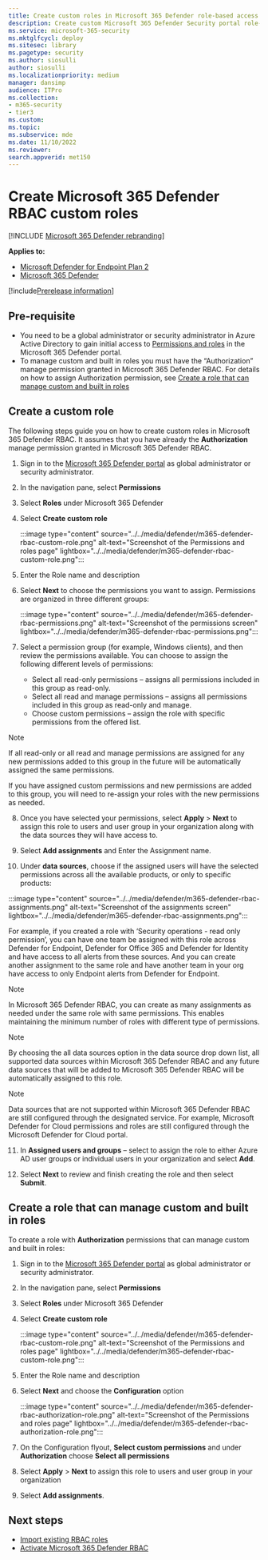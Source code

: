 ```yaml
---
title: Create custom roles in Microsoft 365 Defender role-based access control (RBAC)
description: Create custom Microsoft 365 Defender Security portal role-based access control (RBAC)
ms.service: microsoft-365-security
ms.mktglfcycl: deploy
ms.sitesec: library
ms.pagetype: security
ms.author: siosulli
author: siosulli
ms.localizationpriority: medium
manager: dansimp
audience: ITPro
ms.collection: 
- m365-security
- tier3
ms.custom: 
ms.topic:
ms.subservice: mde
ms.date: 11/10/2022
ms.reviewer: 
search.appverid: met150
---
```


# Create Microsoft 365 Defender RBAC custom roles

[!INCLUDE [Microsoft 365 Defender rebranding](../../includes/microsoft-defender.md)]

**Applies to:**

- [Microsoft Defender for Endpoint Plan 2](https://go.microsoft.com/fwlink/?linkid=2154037)
- [Microsoft 365 Defender](https://go.microsoft.com/fwlink/?linkid=2118804)

[!include[Prerelease information](../../includes/prerelease.md)]

## Pre-requisite

- You need to be a global administrator or security administrator in Azure Active Directory to gain initial access to [Permissions and roles](https://security.microsoft.com/mtp_roles) in the Microsoft 365 Defender portal.
- To manage custom and built in roles you must have the “Authorization” manage permission granted in Microsoft 365 Defender RBAC. For details on how to assign Authorization permission, see [Create a role that can manage custom and built in roles](#create-a-role-that-can-manage-custom-and-built-in-roles)

## Create a custom role

The following steps guide you on how to create custom roles in Microsoft 365 Defender RBAC. It assumes that you have already the **Authorization** manage permission granted in Microsoft 365 Defender RBAC.

1. Sign in to the [Microsoft 365 Defender portal](https://security.microsoft.com) as global administrator or security administrator.
2. In the navigation pane, select **Permissions**
3. Select **Roles** under Microsoft 365 Defender
4. Select **Create custom role**

   :::image type="content" source="../../media/defender/m365-defender-rbac-custom-role.png" alt-text="Screenshot of the Permissions and roles page" lightbox="../../media/defender/m365-defender-rbac-custom-role.png":::

5. Enter the Role name and description
6. Select **Next** to choose the permissions you want to assign. Permissions are organized in three different groups:

   :::image type="content" source="../../media/defender/m365-defender-rbac-permissions.png" alt-text="Screenshot of the permissions screen" lightbox="../../media/defender/m365-defender-rbac-permissions.png":::

7. Select a permission group (for example, Windows clients), and then review the permissions available. You can choose to assign the following different levels of permissions:
    - Select all read-only permissions – assigns all permissions included in this group as read-only.
    - Select all read and manage permissions – assigns all permissions included in this group as read-only and manage.
    - Choose custom permissions – assign the role with specific permissions from the offered list.

>[!Note]
> If all read-only or all read and manage permissions are assigned for any new permissions added to this group in the future will be automatically assigned the same permissions.
>
> If you have assigned custom permissions and new permissions are added to this group, you will need to re-assign your roles with the new permissions as needed.

8. Once you have selected your permissions, select **Apply** > **Next** to assign this role to users and user group in your organization along with the data sources they will have access to.

9. Select **Add assignments** and Enter the Assignment name.

10. Under **data sources**, choose if the assigned users will have the selected permissions across all the available products, or only to specific products:

 :::image type="content" source="../../media/defender/m365-defender-rbac-assignments.png" alt-text="Screenshot of the assignments screen" lightbox="../../media/defender/m365-defender-rbac-assignments.png":::

For example, if you created a role with ‘Security operations - read only permission’, you can have one team be assigned with this role across Defender for Endpoint, Defender for Office 365 and Defender for Identity and have access to all alerts from these sources. And you can create another assignment to the same role and have another team in your org have access to only Endpoint alerts from Defender for Endpoint.

>[!Note]
> In Microsoft 365 Defender RBAC, you can create as many assignments as needed under the same role with same permissions. This enables maintaining the minimum number of roles with different type of permissions.

>[!Note]
> By choosing the all data sources option in the data source drop down list, all supported data sources within Microsoft 365 Defender RBAC and any future data sources that will be added to Microsoft 365 Defender RBAC will be automatically assigned to this role.  

>[!Note]
> Data sources that are not supported within Microsoft 365 Defender RBAC are still configured through the designated service. For example, Microsoft Defender for Cloud permissions and roles are still configured through the Microsoft Defender for Cloud portal.

11. In **Assigned users and groups** – select to assign the role to either Azure AD user groups or individual users in your organization and select **Add**.

12. Select **Next** to review and finish creating the role and then select **Submit**.

## Create a role that can manage custom and built in roles

To create a role  with **Authorization** permissions that can manage custom and built in roles:

1. Sign in to the [Microsoft 365 Defender portal](https://security.microsoft.com) as global administrator or security administrator.
2. In the navigation pane, select **Permissions**
3. Select **Roles** under Microsoft 365 Defender
4. Select **Create custom role**

   :::image type="content" source="../../media/defender/m365-defender-rbac-custom-role.png" alt-text="Screenshot of the Permissions and roles page" lightbox="../../media/defender/m365-defender-rbac-custom-role.png":::

5. Enter the Role name and description
6. Select **Next** and choose the **Configuration** option

    :::image type="content" source="../../media/defender/m365-defender-rbac-authorization-role.png" alt-text="Screenshot of the Permissions and roles page" lightbox="../../media/defender/m365-defender-rbac-authorization-role.png":::

7. On the Configuration flyout, **Select custom permissions** and under **Authorization** choose **Select all permissions**
8. Select **Apply** > **Next** to assign this role to users and user group in your organization
9. Select **Add assignments**.

## Next steps

- [Import existing RBAC roles](import-rbac-roles.md)
- [Activate Microsoft 365 Defender RBAC](activate-defender-rbac.md)
